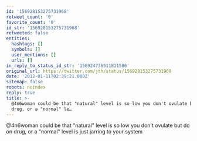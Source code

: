```yaml
---
id: '156928153275731968'
retweet_count: '0'
favorite_count: '0'
id_str: '156928153275731968'
retweeted: false
entities:
  hashtags: []
  symbols: []
  user_mentions: []
  urls: []
in_reply_to_status_id_str: '156924736511811586'
original_url: https://twitter.com/jth/status/156928153275731968
date: '2012-01-11T02:39:21.000Z'
sitemap: false
robots: noindex
reply: true
title: >-
  @4n6woman could be that "natural" level is so low you don't ovulate but do on
  drug, or a "normal" le…
---
```


@4n6woman could be that "natural" level is so low you don't ovulate but do on drug, or a "normal" level is just jarring to your system